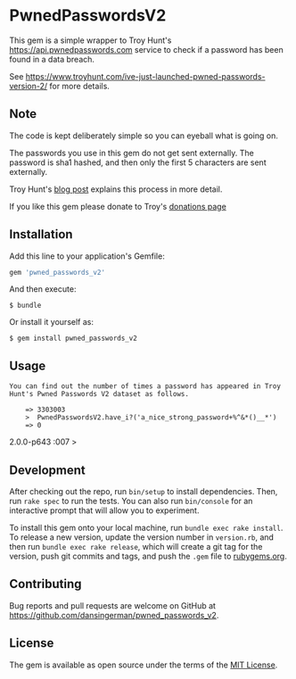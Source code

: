 # PwnedPasswordsV2

This gem is a simple wrapper to Troy Hunt's https://api.pwnedpasswords.com service to check if a password has been found in a data breach.

See https://www.troyhunt.com/ive-just-launched-pwned-passwords-version-2/ for more details.

## Note

The code is kept deliberately simple so you can eyeball what is going on.

The passwords you use in this gem do not get sent externally. The password is sha1 hashed, and then only the first 5 characters are sent externally.

Troy Hunt's [blog post](https://www.troyhunt.com/ive-just-launched-pwned-passwords-version-2/) explains this process in more detail.

If you like this gem please donate to Troy's [donations page](https://haveibeenpwned.com/Donate)

## Installation

Add this line to your application's Gemfile:

```ruby
gem 'pwned_passwords_v2'
```

And then execute:

    $ bundle

Or install it yourself as:

    $ gem install pwned_passwords_v2

## Usage

    You can find out the number of times a password has appeared in Troy Hunt's Pwned Passwords V2 dataset as follows.

``` >  PwnedPasswordsV2.have_i?('password')
    => 3303003
    >  PwnedPasswordsV2.have_i?('a_nice_strong_password+%^&*()__*')
    => 0
```

2.0.0-p643 :007 >

## Development

After checking out the repo, run `bin/setup` to install dependencies. Then, run `rake spec` to run the tests. You can also run `bin/console` for an interactive prompt that will allow you to experiment.

To install this gem onto your local machine, run `bundle exec rake install`. To release a new version, update the version number in `version.rb`, and then run `bundle exec rake release`, which will create a git tag for the version, push git commits and tags, and push the `.gem` file to [rubygems.org](https://rubygems.org).

## Contributing

Bug reports and pull requests are welcome on GitHub at https://github.com/dansingerman/pwned_passwords_v2.

## License

The gem is available as open source under the terms of the [MIT License](http://opensource.org/licenses/MIT).

